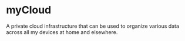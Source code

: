 myCloud
=======

A private cloud infrastructure that can be used to organize various data across all my devices at home and elsewhere.
